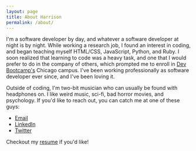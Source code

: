 ```yaml
---
layout: page
title: About Harrison
permalink: /about/
---
```


I'm a software developer by day, and whatever a software developer
at night is by night. While working a research job, I found an interest in
coding, and began teaching myself HTML/CSS, JavaScript, Python, and Ruby. I soon realized
that learning to code was a heavy task, and one that I would prefer to do in the company of
others, which prompted me to enroll in [Dev Bootcamp's](https://devbootcamp.com/) Chicago
campus. I've been working professionally as software developer ever since, and I've been loving it.

Outside of coding, I'm two-bit musician who can usually be found with headphones on.
I like weird music, sci-fi, bad horror movies, and psychology. If you'd like to reach out,
you can catch me at one of these guys:

* [Email](mailto:{{site.author.email}})
* [LinkedIn]({{site.author.linkedin}})
* [Twitter]({{site.author.twitter}})

Checkout my [resume](*) if you'd like!
